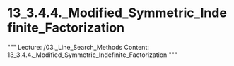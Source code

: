 # 13_3.4.4._Modified_Symmetric_Indefinite_Factorization

"""
Lecture: /03._Line_Search_Methods
Content: 13_3.4.4._Modified_Symmetric_Indefinite_Factorization
"""

